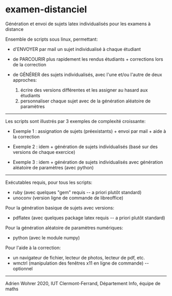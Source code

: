 # examen-distanciel
Génération et envoi de sujets latex individualisés pour les examens à distance

Ensemble de scripts sous linux, permettant:

- d'ENVOYER par mail un sujet individualisé à chaque étudiant

- de PARCOURIR plus rapidement les rendus étudiants + corrections lors de la correction

- de GÉNÉRER des sujets individualisés, avec l'une et/ou l'autre de deux approches:
    1) écrire des versions différentes et les assigner au hasard aux étudiants
    2) personnaliser chaque sujet avec de la génération aléatoire de paramètres


-------------------------------------------------------------
Les scripts sont illustrés par 3 exemples de complexité croissante:

- Exemple 1 : assignation de sujets (préexistants) + envoi par mail + aide à la correction

- Exemple 2 : idem + génération de sujets individualisés (basé sur des versions de chaque exercice)

- Exemple 3 : idem + génération de sujets individualisés avec génération aléatoire de paramètres (avec python)

-------------------------------------------------------------
Exécutables requis, pour tous les scripts:
- ruby (avec quelques "gem" requis -- a priori plutôt standard)
- unoconv (version ligne de commande de libreoffice)

Pour la génération basique de sujets avec versions:
- pdflatex (avec quelques package latex requis -- a priori plutôt standard)

Pour la génération aléatoire de paramètres numériques:  
- python (avec le module numpy)

Pour l'aide à la correction: 
- un navigateur de fichier, lecteur de photos, lecteur de pdf, etc.
- wmctrl (manipulation des fenêtres x11 en ligne de commande) -- optionnel

-------------------------------------------------------------
Adrien Wohrer 2020, IUT Clermont-Ferrand, Département Info, équipe de maths
